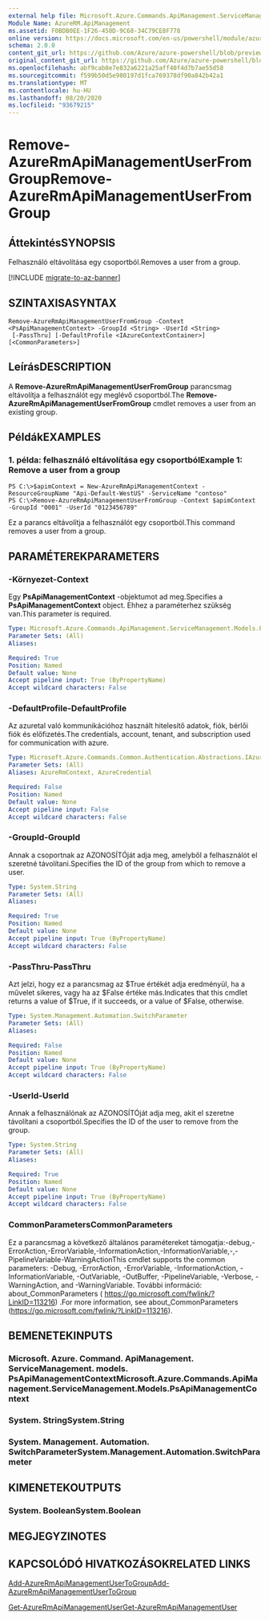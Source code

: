 ```yaml
---
external help file: Microsoft.Azure.Commands.ApiManagement.ServiceManagement.dll-Help.xml
Module Name: AzureRM.ApiManagement
ms.assetid: F0BDB0EE-1F26-450D-9C68-34C79CE8F778
online version: https://docs.microsoft.com/en-us/powershell/module/azurerm.apimanagement/remove-azurermapimanagementuserfromgroup
schema: 2.0.0
content_git_url: https://github.com/Azure/azure-powershell/blob/preview/src/ResourceManager/ApiManagement/Commands.ApiManagement/help/Remove-AzureRmApiManagementUserFromGroup.md
original_content_git_url: https://github.com/Azure/azure-powershell/blob/preview/src/ResourceManager/ApiManagement/Commands.ApiManagement/help/Remove-AzureRmApiManagementUserFromGroup.md
ms.openlocfilehash: abf9cab8e7e832a6221a25aff40f4d7b7ae55d58
ms.sourcegitcommit: f599b50d5e980197d1fca769378df90a842b42a1
ms.translationtype: MT
ms.contentlocale: hu-HU
ms.lasthandoff: 08/20/2020
ms.locfileid: "93679215"
---
```

# <span data-ttu-id="ba424-101">Remove-AzureRmApiManagementUserFromGroup</span><span class="sxs-lookup"><span data-stu-id="ba424-101">Remove-AzureRmApiManagementUserFromGroup</span></span>

## <span data-ttu-id="ba424-102">Áttekintés</span><span class="sxs-lookup"><span data-stu-id="ba424-102">SYNOPSIS</span></span>
<span data-ttu-id="ba424-103">Felhasználó eltávolítása egy csoportból.</span><span class="sxs-lookup"><span data-stu-id="ba424-103">Removes a user from a group.</span></span>

[!INCLUDE [migrate-to-az-banner](../../includes/migrate-to-az-banner.md)]

## <span data-ttu-id="ba424-104">SZINTAXISA</span><span class="sxs-lookup"><span data-stu-id="ba424-104">SYNTAX</span></span>

```
Remove-AzureRmApiManagementUserFromGroup -Context <PsApiManagementContext> -GroupId <String> -UserId <String>
 [-PassThru] [-DefaultProfile <IAzureContextContainer>] [<CommonParameters>]
```

## <span data-ttu-id="ba424-105">Leírás</span><span class="sxs-lookup"><span data-stu-id="ba424-105">DESCRIPTION</span></span>
<span data-ttu-id="ba424-106">A **Remove-AzureRmApiManagementUserFromGroup** parancsmag eltávolítja a felhasználót egy meglévő csoportból.</span><span class="sxs-lookup"><span data-stu-id="ba424-106">The **Remove-AzureRmApiManagementUserFromGroup** cmdlet removes a user from an existing group.</span></span>

## <span data-ttu-id="ba424-107">Példák</span><span class="sxs-lookup"><span data-stu-id="ba424-107">EXAMPLES</span></span>

### <span data-ttu-id="ba424-108">1. példa: felhasználó eltávolítása egy csoportból</span><span class="sxs-lookup"><span data-stu-id="ba424-108">Example 1: Remove a user from a group</span></span>
```
PS C:\>$apimContext = New-AzureRmApiManagementContext -ResourceGroupName "Api-Default-WestUS" -ServiceName "contoso"
PS C:\>Remove-AzureRmApiManagementUserFromGroup -Context $apimContext -GroupId "0001" -UserId "0123456789"
```

<span data-ttu-id="ba424-109">Ez a parancs eltávolítja a felhasználót egy csoportból.</span><span class="sxs-lookup"><span data-stu-id="ba424-109">This command removes a user from a group.</span></span>

## <span data-ttu-id="ba424-110">PARAMÉTEREK</span><span class="sxs-lookup"><span data-stu-id="ba424-110">PARAMETERS</span></span>

### <span data-ttu-id="ba424-111">-Környezet</span><span class="sxs-lookup"><span data-stu-id="ba424-111">-Context</span></span>
<span data-ttu-id="ba424-112">Egy **PsApiManagementContext** -objektumot ad meg.</span><span class="sxs-lookup"><span data-stu-id="ba424-112">Specifies a **PsApiManagementContext** object.</span></span>
<span data-ttu-id="ba424-113">Ehhez a paraméterhez szükség van.</span><span class="sxs-lookup"><span data-stu-id="ba424-113">This parameter is required.</span></span>

```yaml
Type: Microsoft.Azure.Commands.ApiManagement.ServiceManagement.Models.PsApiManagementContext
Parameter Sets: (All)
Aliases:

Required: True
Position: Named
Default value: None
Accept pipeline input: True (ByPropertyName)
Accept wildcard characters: False
```

### <span data-ttu-id="ba424-114">-DefaultProfile</span><span class="sxs-lookup"><span data-stu-id="ba424-114">-DefaultProfile</span></span>
<span data-ttu-id="ba424-115">Az azuretal való kommunikációhoz használt hitelesítő adatok, fiók, bérlői fiók és előfizetés.</span><span class="sxs-lookup"><span data-stu-id="ba424-115">The credentials, account, tenant, and subscription used for communication with azure.</span></span>

```yaml
Type: Microsoft.Azure.Commands.Common.Authentication.Abstractions.IAzureContextContainer
Parameter Sets: (All)
Aliases: AzureRmContext, AzureCredential

Required: False
Position: Named
Default value: None
Accept pipeline input: False
Accept wildcard characters: False
```

### <span data-ttu-id="ba424-116">-GroupId</span><span class="sxs-lookup"><span data-stu-id="ba424-116">-GroupId</span></span>
<span data-ttu-id="ba424-117">Annak a csoportnak az AZONOSÍTÓját adja meg, amelyből a felhasználót el szeretné távolítani.</span><span class="sxs-lookup"><span data-stu-id="ba424-117">Specifies the ID of the group from which to remove a user.</span></span>

```yaml
Type: System.String
Parameter Sets: (All)
Aliases:

Required: True
Position: Named
Default value: None
Accept pipeline input: True (ByPropertyName)
Accept wildcard characters: False
```

### <span data-ttu-id="ba424-118">-PassThru</span><span class="sxs-lookup"><span data-stu-id="ba424-118">-PassThru</span></span>
<span data-ttu-id="ba424-119">Azt jelzi, hogy ez a parancsmag az $True értékét adja eredményül, ha a művelet sikeres, vagy ha az $False értéke más.</span><span class="sxs-lookup"><span data-stu-id="ba424-119">Indicates that this cmdlet returns a value of $True, if it succeeds, or a value of $False, otherwise.</span></span>

```yaml
Type: System.Management.Automation.SwitchParameter
Parameter Sets: (All)
Aliases:

Required: False
Position: Named
Default value: None
Accept pipeline input: True (ByPropertyName)
Accept wildcard characters: False
```

### <span data-ttu-id="ba424-120">-UserId</span><span class="sxs-lookup"><span data-stu-id="ba424-120">-UserId</span></span>
<span data-ttu-id="ba424-121">Annak a felhasználónak az AZONOSÍTÓját adja meg, akit el szeretne távolítani a csoportból.</span><span class="sxs-lookup"><span data-stu-id="ba424-121">Specifies the ID of the user to remove from the group.</span></span>

```yaml
Type: System.String
Parameter Sets: (All)
Aliases:

Required: True
Position: Named
Default value: None
Accept pipeline input: True (ByPropertyName)
Accept wildcard characters: False
```

### <span data-ttu-id="ba424-122">CommonParameters</span><span class="sxs-lookup"><span data-stu-id="ba424-122">CommonParameters</span></span>
<span data-ttu-id="ba424-123">Ez a parancsmag a következő általános paramétereket támogatja:-debug,-ErrorAction,-ErrorVariable,-InformationAction,-InformationVariable,-,-PipelineVariable-WarningAction</span><span class="sxs-lookup"><span data-stu-id="ba424-123">This cmdlet supports the common parameters: -Debug, -ErrorAction, -ErrorVariable, -InformationAction, -InformationVariable, -OutVariable, -OutBuffer, -PipelineVariable, -Verbose, -WarningAction, and -WarningVariable.</span></span> <span data-ttu-id="ba424-124">További információ: about_CommonParameters ( https://go.microsoft.com/fwlink/?LinkID=113216) .</span><span class="sxs-lookup"><span data-stu-id="ba424-124">For more information, see about_CommonParameters (https://go.microsoft.com/fwlink/?LinkID=113216).</span></span>

## <span data-ttu-id="ba424-125">BEMENETEK</span><span class="sxs-lookup"><span data-stu-id="ba424-125">INPUTS</span></span>

### <span data-ttu-id="ba424-126">Microsoft. Azure. Command. ApiManagement. ServiceManagement. models. PsApiManagementContext</span><span class="sxs-lookup"><span data-stu-id="ba424-126">Microsoft.Azure.Commands.ApiManagement.ServiceManagement.Models.PsApiManagementContext</span></span>

### <span data-ttu-id="ba424-127">System. String</span><span class="sxs-lookup"><span data-stu-id="ba424-127">System.String</span></span>

### <span data-ttu-id="ba424-128">System. Management. Automation. SwitchParameter</span><span class="sxs-lookup"><span data-stu-id="ba424-128">System.Management.Automation.SwitchParameter</span></span>

## <span data-ttu-id="ba424-129">KIMENETEK</span><span class="sxs-lookup"><span data-stu-id="ba424-129">OUTPUTS</span></span>

### <span data-ttu-id="ba424-130">System. Boolean</span><span class="sxs-lookup"><span data-stu-id="ba424-130">System.Boolean</span></span>

## <span data-ttu-id="ba424-131">MEGJEGYZI</span><span class="sxs-lookup"><span data-stu-id="ba424-131">NOTES</span></span>

## <span data-ttu-id="ba424-132">KAPCSOLÓDÓ HIVATKOZÁSOK</span><span class="sxs-lookup"><span data-stu-id="ba424-132">RELATED LINKS</span></span>

[<span data-ttu-id="ba424-133">Add-AzureRmApiManagementUserToGroup</span><span class="sxs-lookup"><span data-stu-id="ba424-133">Add-AzureRmApiManagementUserToGroup</span></span>](./Add-AzureRmApiManagementUserToGroup.md)

[<span data-ttu-id="ba424-134">Get-AzureRmApiManagementUser</span><span class="sxs-lookup"><span data-stu-id="ba424-134">Get-AzureRmApiManagementUser</span></span>](./Get-AzureRmApiManagementUser.md)


